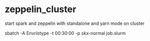 # zeppelin_cluster
start spark and zeppelin with standalone and yarn mode on cluster

sbatch -A Envriotype -t 00:30:00 -p skx-normal job.slurm

